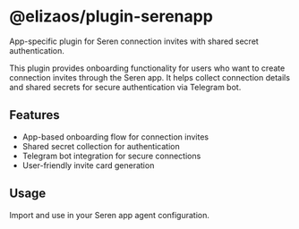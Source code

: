 # @elizaos/plugin-serenapp

App-specific plugin for Seren connection invites with shared secret authentication.

This plugin provides onboarding functionality for users who want to create connection invites through the Seren app. It helps collect connection details and shared secrets for secure authentication via Telegram bot.

## Features

- App-based onboarding flow for connection invites
- Shared secret collection for authentication
- Telegram bot integration for secure connections
- User-friendly invite card generation

## Usage

Import and use in your Seren app agent configuration.

